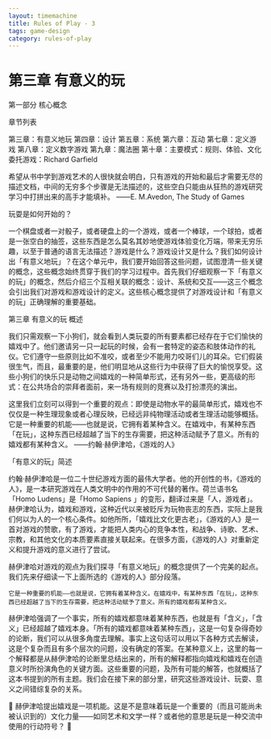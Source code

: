 ```yaml
---
layout: timemachine
title: Rules of Play - 3
tags: game-design
category: rules-of-play
---
```


# 第三章 有意义的玩

第一部分 核心概念

章节列表

第三章：有意义地玩
第四章：设计
第五章：系统
第六章：互动
第七章：定义游戏
第八章：定义数字游戏
第九章：魔法圈
第十章：主要模式：规则、体验、文化
委托游戏：Richard Garfield

希望从书中学到游戏艺术的人很快就会明白，只有游戏的开始和最后才需要无尽的描述文档，中间的无穷多个步骤是无法描述的，这些空白只能由从狂热的游戏研究学习中打拼出来的高手才能填补。
——E. M.Avedon, The Study of Games


玩耍是如何开始的？

一个棋盘或者一对骰子，或者硬盘上的一个游戏，或者一个棒球，一个球拍，或者是一张空白的抽签，这些东西是怎么莫名其妙地使游戏体验变化万端，带来无穷乐趣，以至于普通的语言无法描述？游戏是什么？游戏设计又是什么？我们如何设计出「有意义地玩」？在这个单元中，我们要开始回答这些问题，试图澄清一些关键的概念，这些概念始终贯穿于我们的学习过程中。首先我们仔细观察一下「有意义的玩」的概念，然后介绍三个互相关联的概念：设计、系统和交互——这三个概念会引出我们对游戏和游戏设计的定义。这些核心概念提供了对游戏设计和「有意义的玩」正确理解的重要基础。


第三章 有意义的玩
概述


我们只需观察一下小狗们，就会看到人类玩耍的所有要素都已经存在于它们愉快的嬉戏中了。他们邀请另一只一起玩的时候，会有一套特定的姿态和肢体动作的礼仪。它们遵守一些原则比如不准咬，或者至少不能用力咬哥们儿的耳朵。它们假装很生气，而且，最重要的是，他们明显地从这些行为中获得了巨大的愉悦享受。这些小狗们的快乐只是动物之间嬉戏的一种简单形式，还有另外一些，更高级的形式：在公共场合的崇拜者面前，来一场有规则的竞赛以及打扮漂亮的演出。

这里我们立刻可以得到一个重要的观点：即使是动物水平的最简单形式，嬉戏也不仅仅是一种生理现象或者心理反映，已经远非纯物理活动或者生理活动能够概括。它是一种重要的机能——也就是说，它拥有着某种含义。在嬉戏中，有某种东西「在玩」，这种东西已经超越了当下的生存需要，把这种活动赋予了意义。所有的嬉戏都有某种含义。
——约翰·赫伊津哈，《游戏的人》

「有意义的玩」简述

约翰·赫伊津哈是一位二十世纪游戏方面的最伟大学者。他的开创性的书，《游戏的人》，是一本研究游戏在人类文明中的作用的不可代替的著作。荷兰语书名「Homo Ludens」是「Homo Sapiens 」的变形，翻译过来是「人，游戏者」。赫伊津哈认为，嬉戏和游戏，这种近代以来被贬斥为玩物丧志的东西，实际上是我们何以为人的一个核心条件。如他所所，「嬉戏比文化更古老」，《游戏的人》是一首对游戏的赞歌，有了游戏，才能把人类内心的竞争本性，和战争、诗歌、艺术、宗教，和其他文化的本质要素直接关联起来。在很多方面，《游戏的人》对重新定义和提升游戏的意义进行了尝试。

赫伊津哈对游戏的观点为我们探寻「有意义地玩」的概念提供了一个完美的起点。我们先来仔细读一下上面所选的《游戏的人》部分段落。

	它是一种重要的机能——也就是说，它拥有着某种含义。在嬉戏中，有某种东西「在玩」，这种东西已经超越了当下的生存需要，把这种活动赋予了意义。所有的嬉戏都有某种含义。

赫伊津哈强调了一个事实，所有的嬉戏都意味着某种东西，也就是有「含义」，「含义」已经超越了嬉戏本身。「所有的嬉戏都意味着某种东西」，这是一句复杂得奇妙的论断，我们可以从很多角度去理解。事实上这句话可以用以下各种方式去解读，这是个复杂而且有多个层次的问题，没有确定的答案。在某种意义上，这里的每一个解释都是从赫伊津哈的论断里总结出来的，所有的解释都指向嬉戏和嬉戏在创造意义时所扮演角色的关键方面。这些重要的问题，及所有可能的解答，也就概括了这本书提到的所有主题。我们会在接下来的部分里，研究这些游戏设计、玩耍、意义之间错综复杂的关系。

	赫伊津哈提出嬉戏是一项机能。这是不是意味着玩是一个重要的（而且可能尚未被认识到的）文化力量——如同艺术和文学一样？或者他的意思是玩是一种交流中使用的行动符号？


